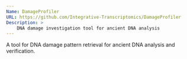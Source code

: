 ```yaml
---
Name: DamageProfiler
URL: https://github.com/Integrative-Transcriptomics/DamageProfiler
Description: >
    DNA damage investigation tool for ancient DNA analysis
---
```


A tool for DNA damage pattern retrieval for ancient DNA analysis and verification.
